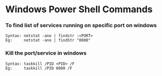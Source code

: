 # Windows Power Shell Commands
### To find list of services running on specific port on windows
```
Syntax: netstat -ano | findstr :<PORT>
Eg:     netstat -ano | findStr "8080"
```
### Kill the port/service in windows
```
Syntax: taskkill /PID <PID> /F
Eg:     taskkill /PID 8080 /F
```

